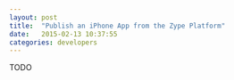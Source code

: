 ```yaml
---
layout: post
title:  "Publish an iPhone App from the Zype Platform"
date:   2015-02-13 10:37:55
categories: developers
---
```


TODO
